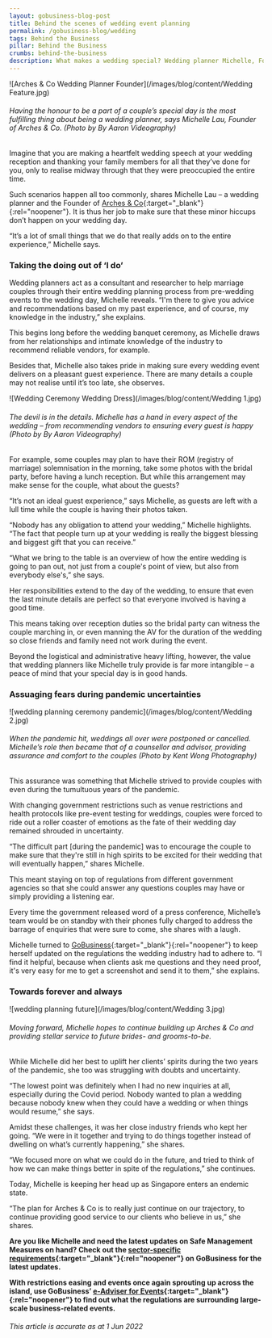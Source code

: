 ```yaml
---
layout: gobusiness-blog-post
title: Behind the scenes of wedding event planning
permalink: /gobusiness-blog/wedding
tags: Behind the Business
pillar: Behind the Business
crumbs: behind-the-business
description: What makes a wedding special? Wedding planner Michelle, Founder of Arches & Co, shares insights into the industry and what life was like during the pandemic. 
---
```


![Arches & Co Wedding Planner Founder](/images/blog/content/Wedding Feature.jpg)
###### Having the honour to be a part of a couple’s special day is the most fulfilling thing about being a wedding planner, says Michelle Lau, Founder of Arches & Co. (Photo by By Aaron Videography) 

Imagine that you are making a heartfelt wedding speech at your wedding reception and thanking your family members for all that they’ve done for you, only to realise midway through that they were preoccupied the entire time.

Such scenarios happen all too commonly, shares Michelle Lau – a wedding planner and the Founder of [Arches & Co](https://www.archesandco.com/){:target="_blank"}{:rel="noopener"}. It is thus her job to make sure that these minor hiccups don’t happen on your wedding day. 

“It’s a lot of small things that we do that really adds on to the entire experience,” Michelle says. 

### Taking the doing out of ‘I do’

Wedding planners act as a consultant and researcher to help marriage couples through their entire wedding planning process from pre-wedding events to the wedding day, Michelle reveals. “I'm there to give you advice and recommendations based on my past experience, and of course, my knowledge in the industry,” she explains. 

This begins long before the wedding banquet ceremony, as Michelle draws from her relationships and intimate knowledge of the industry to recommend reliable vendors, for example. 

Besides that, Michelle also takes pride in making sure every wedding event delivers on a pleasant guest experience. There are many details a couple may not realise until it’s too late, she observes.

![Wedding Ceremony Wedding Dress](/images/blog/content/Wedding 1.jpg)
###### The devil is in the details. Michelle has a hand in every aspect of the wedding – from recommending vendors to ensuring every guest is happy (Photo by By Aaron Videography)

For example, some couples may plan to have their ROM (registry of marriage) solemnisation in the morning, take some photos with the bridal party, before having a lunch reception. But while this arrangement may make sense for the couple, what about the guests? 

“It’s not an ideal guest experience,” says Michelle, as guests are left with a lull time while the couple is having their photos taken. 

“Nobody has any obligation to attend your wedding,” Michelle highlights. “The fact that people turn up at your wedding is really the biggest blessing and biggest gift that you can receive.”

“What we bring to the table is an overview of how the entire wedding is going to pan out, not just from a couple's point of view, but also from everybody else's,” she says.

Her responsibilities extend to the day of the wedding, to ensure that even the last minute details are perfect so that everyone involved is having a good time. 

This means taking over reception duties so the bridal party can witness the couple marching in, or even manning the AV for the duration of the wedding so close friends and family need not work during the event. 

Beyond the logistical and administrative heavy lifting, however, the value that wedding planners like Michelle truly provide is far more intangible – a peace of mind that your special day is in good hands. 

### Assuaging fears during pandemic uncertainties

![wedding planning ceremony pandemic](/images/blog/content/Wedding 2.jpg)
###### When the pandemic hit, weddings all over were postponed or cancelled. Michelle’s role then became that of a counsellor and advisor, providing assurance and comfort to the couples (Photo by Kent Wong Photography)

This assurance was something that Michelle strived to provide couples with even during the tumultuous years of the pandemic. 

With changing government restrictions such as venue restrictions and health protocols like pre-event testing for weddings, couples were forced to ride out a roller coaster of emotions as the fate of their wedding day remained shrouded in uncertainty. 

“The difficult part [during the pandemic] was to encourage the couple to make sure that they're still in high spirits to be excited for their wedding that will eventually happen,” shares Michelle.

This meant staying on top of regulations from different government agencies so that she could answer any questions couples may have or simply providing a listening ear. 

Every time the government released word of a press conference, Michelle’s team would be on standby with their phones fully charged to address the barrage of enquiries that were sure to come, she shares with a laugh. 

Michelle turned to [GoBusiness](/safemanagement/sector/){:target="_blank"}{:rel="noopener"} to keep herself updated on the regulations the wedding industry had to adhere to. “I find it helpful, because when clients ask me questions and they need proof, it's very easy for me to get a screenshot and send it to them,” she explains. 

### Towards forever and always

![wedding planning future](/images/blog/content/Wedding 3.jpg)
###### Moving forward, Michelle hopes to continue building up Arches & Co and providing stellar service to future brides- and grooms-to-be.

While Michelle did her best to uplift her clients’ spirits during the two years of the pandemic, she too was struggling with doubts and uncertainty. 

“The lowest point was definitely when I had no new inquiries at all, especially during the Covid period. Nobody wanted to plan a wedding because nobody knew when they could have a wedding or when things would resume,” she says. 

Amidst these challenges, it was her close industry friends who kept her going. “We were in it together and trying to do things together instead of dwelling on what’s currently happening,” she shares. 

“We focused more on what we could do in the future, and tried to think of how we can make things better in spite of the regulations,” she continues. 

Today, Michelle is keeping her head up as Singapore enters an endemic state. 

“The plan for Arches & Co is to really just continue on our trajectory, to continue providing good service to our clients who believe in us,” she shares.


**Are you like Michelle and need the latest updates on Safe Management Measures on hand? Check out the [sector-specific requirements](https://www.gobusiness.gov.sg/safemanagement/sector/){:target="_blank"}{:rel="noopener"} on GoBusiness for the latest updates.** 

**With restrictions easing and events once again sprouting up across the island, use GoBusiness’ [e-Adviser for Events](https://www.gobusiness.gov.sg/licences/?src=home_quicklinks){:target="_blank"}{:rel="noopener"} to find out what the regulations are surrounding large-scale business-related events.**

###### This article is accurate as at 1 Jun 2022

